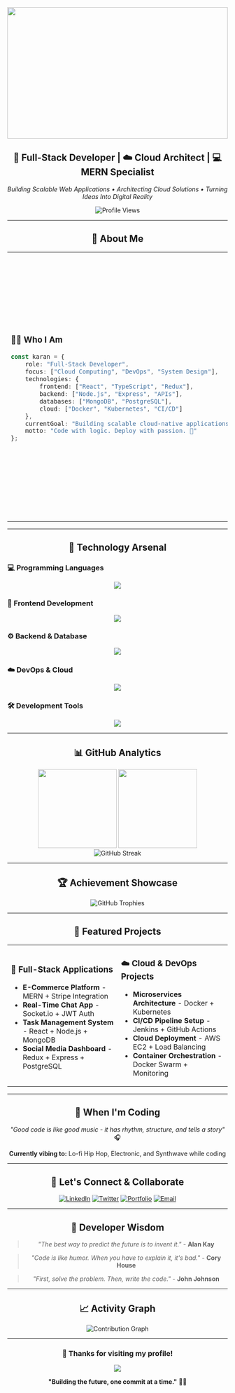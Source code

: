 <div align="center">

<!-- Dynamic Header with Gradient Background -->
<img width="100%" height="300" src="https://capsule-render.vercel.app/api?type=waving&color=gradient&customColorList=6,11,20&height=300&section=header&text=Karan%20Sharma&fontSize=50&fontColor=fff&animation=twinkling&fontAlignY=40&desc=Full-Stack%20Developer%20%7C%20Cloud%20Architect%20%7C%20MERN%20Specialist&descSize=18&descAlignY=60"/>

<!-- Professional Tagline -->
<h2 align="center">
🚀 Full-Stack Developer | ☁️ Cloud Architect | 💻 MERN Specialist
</h2>
<p align="center">
<em>Building Scalable Web Applications • Architecting Cloud Solutions • Turning Ideas Into Digital Reality</em>
</p>

<!-- Visitor Counter with Custom Style -->
<img src="https://komarev.com/ghpvc/?username=BitGladiator&label=Profile%20Views&color=00d9ff&style=for-the-badge" alt="Profile Views"/>

</div>

---

<div align="center">

## 🎯 **About Me**

</div>

<table align="center">
<tr>
<td width="50%">

### 👨‍💻 **Who I Am**
```typescript
const karan = {
    role: "Full-Stack Developer",
    focus: ["Cloud Computing", "DevOps", "System Design"],
    technologies: {
        frontend: ["React", "TypeScript", "Redux"],
        backend: ["Node.js", "Express", "APIs"],
        databases: ["MongoDB", "PostgreSQL"],
        cloud: ["Docker", "Kubernetes", "CI/CD"]
    },
    currentGoal: "Building scalable cloud-native applications",
    motto: "Code with logic. Deploy with passion. 🚀"
};
```

</td>
<td width="50%">

### 🌟 **Current Focus**
- 🔥 **Mastering Cloud Architecture** - AWS, Docker, K8s
- ⚡ **Performance Optimization** - Scaling applications
- 🛠️ **DevOps Integration** - CI/CD pipelines
- 📚 **Continuous Learning** - Latest tech trends
- 🎯 **Open Source Contributions** - Community building

</td>
</tr>
</table>

---

<div align="center">

## 🔧 **Technology Arsenal**

</div>

### **💻 Programming Languages**
<p align="center">
<img src="https://skillicons.dev/icons?i=c,cpp,js,ts,python,sql" />
</p>

### **🎨 Frontend Development**
<p align="center">
<img src="https://skillicons.dev/icons?i=react,redux,nextjs,html,css,tailwind,bootstrap" />
</p>

### **⚙️ Backend & Database**
<p align="center">
<img src="https://skillicons.dev/icons?i=nodejs,express,mongodb,postgresql,redis,graphql" />
</p>

### **☁️ DevOps & Cloud**
<p align="center">
<img src="https://skillicons.dev/icons?i=docker,kubernetes,jenkins,aws,nginx,linux,ubuntu" />
</p>

### **🛠️ Development Tools**
<p align="center">
<img src="https://skillicons.dev/icons?i=git,github,vscode,postman,figma,npm" />
</p>

---

<div align="center">

## 📊 **GitHub Analytics**

</div>

<div align="center">
<img height="180em" src="https://github-readme-stats.vercel.app/api?username=BitGladiator&show_icons=true&theme=tokyonight&include_all_commits=true&count_private=true&hide_border=true&bg_color=0D1117&title_color=00D9FF&icon_color=00D9FF&text_color=ffffff"/>
<img height="180em" src="https://github-readme-stats.vercel.app/api/top-langs/?username=BitGladiator&layout=compact&langs_count=8&theme=tokyonight&hide_border=true&bg_color=0D1117&title_color=00D9FF&text_color=ffffff"/>
</div>

<div align="center">
<img src="https://github-readme-streak-stats.herokuapp.com?user=BitGladiator&theme=tokyonight&hide_border=true&background=0D1117&stroke=00D9FF&ring=00D9FF&fire=00D9FF&currStreakLabel=00D9FF" alt="GitHub Streak"/>
</div>

---

<div align="center">

## 🏆 **Achievement Showcase**

</div>

<div align="center">
<img src="https://github-profile-trophy.vercel.app/?username=BitGladiator&theme=tokyonight&no-frame=true&row=1&column=7&margin-h=15&margin-w=5" alt="GitHub Trophies"/>
</div>

---

<div align="center">

## 🌟 **Featured Projects**

</div>

<table align="center">
<tr>
<td width="50%">

### 🚀 **Full-Stack Applications**
- **E-Commerce Platform** - MERN + Stripe Integration
- **Real-Time Chat App** - Socket.io + JWT Auth
- **Task Management System** - React + Node.js + MongoDB
- **Social Media Dashboard** - Redux + Express + PostgreSQL

</td>
<td width="50%">

### ☁️ **Cloud & DevOps Projects**
- **Microservices Architecture** - Docker + Kubernetes
- **CI/CD Pipeline Setup** - Jenkins + GitHub Actions
- **Cloud Deployment** - AWS EC2 + Load Balancing
- **Container Orchestration** - Docker Swarm + Monitoring

</td>
</tr>
</table>

---

<div align="center">

## 🎵 **When I'm Coding**

</div>

<div align="center">

*"Good code is like good music - it has rhythm, structure, and tells a story"* 🎧

**Currently vibing to:** Lo-fi Hip Hop, Electronic, and Synthwave while coding

</div>

---

<div align="center">

## 🤝 **Let's Connect & Collaborate**

</div>

<div align="center">

[![LinkedIn](https://img.shields.io/badge/LinkedIn-Connect-0077B5?style=for-the-badge&logo=linkedin&logoColor=white)](https://www.linkedin.com/in/karancodemind/)
[![Twitter](https://img.shields.io/badge/Twitter-Follow-1DA1F2?style=for-the-badge&logo=twitter&logoColor=white)](https://twitter.com/yourusername)
[![Portfolio](https://img.shields.io/badge/Portfolio-Visit-FF6B6B?style=for-the-badge&logo=google-chrome&logoColor=white)](https://yourportfolio.com)
[![Email](https://img.shields.io/badge/Email-Contact-D14836?style=for-the-badge&logo=gmail&logoColor=white)](mailto:your.email@example.com)

</div>

---

<div align="center">

## 💭 **Developer Wisdom**

</div>

<div align="center">

> *"The best way to predict the future is to invent it."* - **Alan Kay**

> *"Code is like humor. When you have to explain it, it's bad."* - **Cory House**

> *"First, solve the problem. Then, write the code."* - **John Johnson**

</div>

---

<div align="center">

## 📈 **Activity Graph**

</div>

<div align="center">
<img src="https://github-readme-activity-graph.vercel.app/graph?username=BitGladiator&theme=tokyo-night&bg_color=0D1117&color=00D9FF&line=00D9FF&point=ffffff&area=true&hide_border=true" alt="Contribution Graph"/>
</div>

---

<div align="center">

### 💙 **Thanks for visiting my profile!**

<img src="https://capsule-render.vercel.app/api?type=waving&color=gradient&customColorList=6,11,20&height=100&section=footer&animation=twinkling"/>

**"Building the future, one commit at a time."** 🚀✨

</div>
